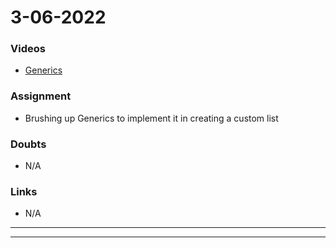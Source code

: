 # 3-06-2022


### Videos

- [Generics](https://www.youtube.com/watch?v=LcfxUU1A-RQ)

### Assignment 

- Brushing up Generics to implement it in creating a custom list 

### Doubts

- N/A

### Links

- N/A

***********************************************************************************************

*********************************************************************************************